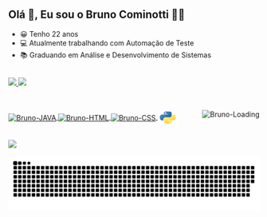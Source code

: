 ## Olá 👋, Eu sou o Bruno Cominotti 👨‍💻


- 😀 Tenho 22 anos
- 💻 Atualmente trabalhando com Automação de Teste
- 📚 Graduando em Análise e Desenvolvimento de Sistemas

<br>

<div>
  <a href="https://github.com/brunocominotti">
  <img height="185em" src="https://github-readme-stats.vercel.app/api?username=brunocominotti&border_color=ffffff&title_color=00BFFF&text_color=ffffff&show_icons=true&icon_color=00BFFF&theme=dracula&include_all_commits=true&count_private=true"/>
    
  <img height="185em" src="https://github-readme-stats.vercel.app/api/top-langs/?username=brunocominotti&title_color=ffffff&&langs_count=8&langs_count=7&theme=dracula"/>
</div>
  
  
##
<div style="display: inline_block"><br>
  
   <img align="center" alt="Bruno-JAVA" height="30" width="40" src="https://cdn.jsdelivr.net/gh/devicons/devicon/icons/java/java-original-wordmark.svg">
  <img align="center" alt="Bruno-HTML" height="30" width="40" src="https://cdn.jsdelivr.net/gh/devicons/devicon/icons/html5/html5-original.svg">
  <img align="center" alt="Bruno-CSS" height="30" width="40" src="https://cdn.jsdelivr.net/gh/devicons/devicon/icons/css3/css3-original.svg">
  <img align="center" alt="Bruno-Python" height="30" width="40" src="https://raw.githubusercontent.com/devicons/devicon/master/icons/python/python-original.svg">
  <img align="right" alt="Bruno-Loading" src="https://c.tenor.com/ympcCN_fln8AAAAM/baby-yoda-the-mandalorian.gif">
  
  
</div>
  
##

<div>
  
<a href="https://www.linkedin.com/in/bruno-cominotti-3730931a4/" target="_blank"><img src="https://img.shields.io/badge/-LinkedIn-%230077B5?style=for-the-badge&logo=linkedin&logoColor=white" target="_blank"></a> 
  
  </div>
  
  ![Snake animation](https://github.com/brunocominotti/brunocominotti/blob/output/github-contribution-grid-snake.svg)









